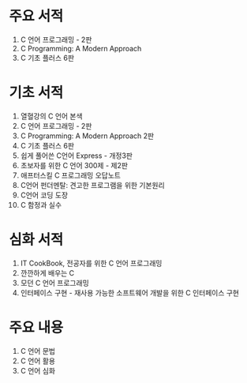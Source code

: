 # 주요 서적
1. C 언어 프로그래밍 - 2판
2. C Programming: A Modern Approach
3. C 기초 플러스 6판

# 기초 서적
1. 열혈강의 C 언어 본색
2. C 언어 프로그래밍 - 2판
3. C Programming: A Modern Approach 2판
4. C 기초 플러스 6판
5. 쉽게 풀어쓴 C언어 Express - 개정3판
6. 초보자를 위한 C 언어 300제 - 제2판
7. 애프터스킬 C 프로그래밍 오답노트
8. C언어 펀더멘탈: 견고한 프로그램을 위한 기본원리
9. C언어 코딩 도장
10. C 함정과 실수

# 심화 서적
1. IT CookBook, 전공자를 위한 C 언어 프로그래밍
2. 깐깐하게 배우는 C
3. 모던 C 언어 프로그래밍
4. 인터페이스 구현 - 재사용 가능한 소프트웨어 개발을 위한 C 인터페이스 구현

# 주요 내용
1. C 언어 문법
2. C 언어 활용
3. C 언어 심화
